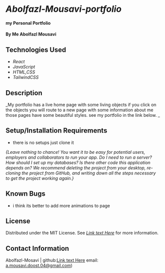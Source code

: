 # _Abolfazl-Mousavi-portfolio_

#### my Personal Portfolio
#### By Me Abolfazl Mousavi

## Technologies Used

* _React_
* _JavaScript_
* _HTML,CSS_
* _TailwindCSS_

## Description

_My portfolio has a live home page with some living objects if you click on the objects you will route to a new page with some information about me those pages have some beautiful styles. see my portfolio in the link below. _

## Setup/Installation Requirements

* there is no setups just clone it 

_{Leave nothing to chance! You want it to be easy for potential users, employers and collaborators to run your app. Do I need to run a server? How should I set up my databases? Is there other code this application depends on? We recommend deleting the project from your desktop, re-cloning the project from GitHub, and writing down all the steps necessary to get the project working again.}_

## Known Bugs

* i think its better to add more animations to page

## License
Distributed under the MIT License. See _[Link text Here]([https://link-url-here.org](https://github.com/Abolfazl-Mousavi/SolarSystem-three.js/blob/main/LICENSE.text))_ for more information.


## Contact Information

Abolfazl-Mosavi | github:[Link text Here]([[https://link-url-here.org](https://github.com/Abolfazl-Mousavi/SolarSystem-three.js/blob/main/LICENSE.text](https://github.com/Abolfazl-Mousavi))) email: [a.mousavi.doost.04@gmail.com](mailto:a.mousavi.doost@gmail.com))
